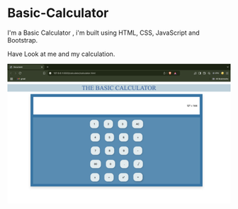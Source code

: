 # Basic-Calculator
I'm a Basic Calculator , i'm built using HTML, CSS, JavaScript and Bootstrap.

Have Look at me and my calculation.

![image_alt](https://github.com/lakshmitulasimandala/Basic-Calculator/blob/main/calc-example.jpg?raw=true)
